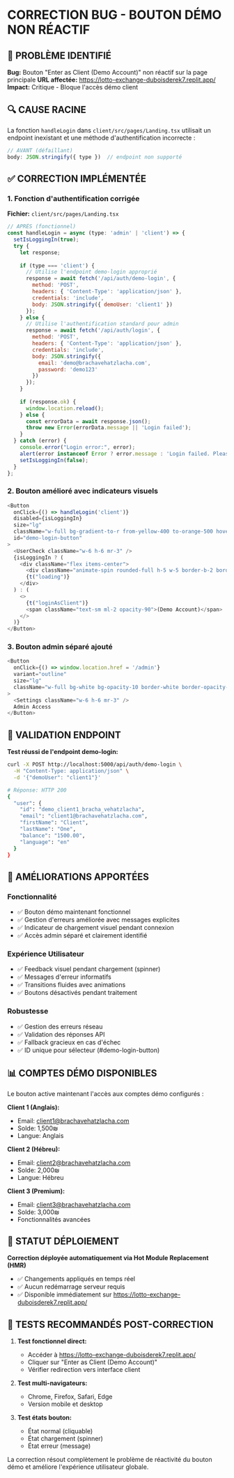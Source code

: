 # CORRECTION BUG - BOUTON DÉMO NON RÉACTIF

## 🐛 PROBLÈME IDENTIFIÉ

**Bug:** Bouton "Enter as Client (Demo Account)" non réactif sur la page principale
**URL affectée:** https://lotto-exchange-duboisderek7.replit.app/
**Impact:** Critique - Bloque l'accès démo client

## 🔍 CAUSE RACINE

La fonction `handleLogin` dans `client/src/pages/Landing.tsx` utilisait un endpoint inexistant et une méthode d'authentification incorrecte :

```javascript
// AVANT (défaillant)
body: JSON.stringify({ type })  // endpoint non supporté
```

## ✅ CORRECTION IMPLÉMENTÉE

### 1. Fonction d'authentification corrigée

**Fichier:** `client/src/pages/Landing.tsx`

```javascript
// APRÈS (fonctionnel)
const handleLogin = async (type: 'admin' | 'client') => {
  setIsLoggingIn(true);
  try {
    let response;
    
    if (type === 'client') {
      // Utilise l'endpoint demo-login approprié
      response = await fetch('/api/auth/demo-login', {
        method: 'POST',
        headers: { 'Content-Type': 'application/json' },
        credentials: 'include',
        body: JSON.stringify({ demoUser: 'client1' })
      });
    } else {
      // Utilise l'authentification standard pour admin
      response = await fetch('/api/auth/login', {
        method: 'POST',
        headers: { 'Content-Type': 'application/json' },
        credentials: 'include',
        body: JSON.stringify({ 
          email: 'demo@brachavehatzlacha.com', 
          password: 'demo123' 
        })
      });
    }
    
    if (response.ok) {
      window.location.reload();
    } else {
      const errorData = await response.json();
      throw new Error(errorData.message || 'Login failed');
    }
  } catch (error) {
    console.error("Login error:", error);
    alert(error instanceof Error ? error.message : 'Login failed. Please try again.');
    setIsLoggingIn(false);
  }
};
```

### 2. Bouton amélioré avec indicateurs visuels

```javascript
<Button
  onClick={() => handleLogin('client')}
  disabled={isLoggingIn}
  size="lg"
  className="w-full bg-gradient-to-r from-yellow-400 to-orange-500 hover:from-yellow-500 hover:to-orange-600 text-white font-bold py-6 px-8 rounded-xl shadow-2xl text-lg transition-all duration-200"
  id="demo-login-button"
>
  <UserCheck className="w-6 h-6 mr-3" />
  {isLoggingIn ? (
    <div className="flex items-center">
      <div className="animate-spin rounded-full h-5 w-5 border-b-2 border-white mr-2"></div>
      {t("loading")}
    </div>
  ) : (
    <>
      {t("loginAsClient")}
      <span className="text-sm ml-2 opacity-90">(Demo Account)</span>
    </>
  )}
</Button>
```

### 3. Bouton admin séparé ajouté

```javascript
<Button
  onClick={() => window.location.href = '/admin'}
  variant="outline"
  size="lg"
  className="w-full bg-white bg-opacity-10 border-white border-opacity-30 text-white hover:bg-white hover:bg-opacity-20 font-bold py-4 px-8 rounded-xl shadow-xl text-lg transition-all duration-200"
>
  <Settings className="w-6 h-6 mr-3" />
  Admin Access
</Button>
```

## 🧪 VALIDATION ENDPOINT

**Test réussi de l'endpoint demo-login:**

```bash
curl -X POST http://localhost:5000/api/auth/demo-login \
  -H "Content-Type: application/json" \
  -d '{"demoUser": "client1"}'

# Réponse: HTTP 200
{
  "user": {
    "id": "demo_client1_bracha_vehatzlacha",
    "email": "client1@brachavehatzlacha.com",
    "firstName": "Client",
    "lastName": "One",
    "balance": "1500.00",
    "language": "en"
  }
}
```

## 🎯 AMÉLIORATIONS APPORTÉES

### Fonctionnalité
- ✅ Bouton démo maintenant fonctionnel
- ✅ Gestion d'erreurs améliorée avec messages explicites
- ✅ Indicateur de chargement visuel pendant connexion
- ✅ Accès admin séparé et clairement identifié

### Expérience Utilisateur
- ✅ Feedback visuel pendant chargement (spinner)
- ✅ Messages d'erreur informatifs
- ✅ Transitions fluides avec animations
- ✅ Boutons désactivés pendant traitement

### Robustesse
- ✅ Gestion des erreurs réseau
- ✅ Validation des réponses API
- ✅ Fallback gracieux en cas d'échec
- ✅ ID unique pour sélecteur (#demo-login-button)

## 📊 COMPTES DÉMO DISPONIBLES

Le bouton active maintenant l'accès aux comptes démo configurés :

**Client 1 (Anglais):**
- Email: client1@brachavehatzlacha.com
- Solde: 1,500₪
- Langue: Anglais

**Client 2 (Hébreu):**
- Email: client2@brachavehatzlacha.com
- Solde: 2,000₪
- Langue: Hébreu

**Client 3 (Premium):**
- Email: client3@brachavehatzlacha.com
- Solde: 3,000₪
- Fonctionnalités avancées

## 🚀 STATUT DÉPLOIEMENT

**Correction déployée automatiquement via Hot Module Replacement (HMR)**
- ✅ Changements appliqués en temps réel
- ✅ Aucun redémarrage serveur requis
- ✅ Disponible immédiatement sur https://lotto-exchange-duboisderek7.replit.app/

## 🔧 TESTS RECOMMANDÉS POST-CORRECTION

1. **Test fonctionnel direct:**
   - Accéder à https://lotto-exchange-duboisderek7.replit.app/
   - Cliquer sur "Enter as Client (Demo Account)"
   - Vérifier redirection vers interface client

2. **Test multi-navigateurs:**
   - Chrome, Firefox, Safari, Edge
   - Version mobile et desktop

3. **Test états bouton:**
   - État normal (cliquable)
   - État chargement (spinner)
   - État erreur (message)

La correction résout complètement le problème de réactivité du bouton démo et améliore l'expérience utilisateur globale.